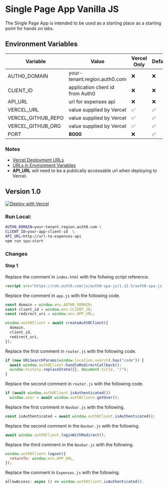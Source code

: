 # Single Page App Vanilla JS

The Single Page App is intended to be used as a starting place as a starting point for hands on labs.

## Environment Variables

| Variable           | Value                            | Vercel Only | Default |
| ------------------ | -------------------------------- | ----------- | ------- |
| AUTH0_DOMAIN       | your-tenant.region.auth0.com     | ❌          | ❌      |
| CLIENT_ID          | application client id from Auth0 | ❌          | ❌      |
| API_URL            | url for expenses api             | ❌          | ❌      |
| VERCEL_URL         | value supplied by Vercel         | ✅          | ✅      |
| VERCEL_GITHUB_REPO | value supplied by Vercel         | ✅          | ✅      |
| VERCEL_GITHUB_ORG  | value supplied by Vercel         | ✅          | ✅      |
| PORT               | **8000**                         | ❌          | ✅      |

### Notes

- [Vercel Deployment URLs](#vercel-deployment-urls)
- [URLs in Environment Variables](#vercel-environment-variable-urls)
- **API_URL** will need to be a publically accessable url when deploying to Vercel.

## Version 1.0

[![Deploy with Vercel](https://vercel.com/button)](https://vercel.com/new/git/external?repository-url=https%3A%2F%2Fgithub.com%2Fauth0%2Fauth0-product-education-labs%2Ftree%2Fmaster%2Fapps%2Fsingle-page-app-vanillajs%2Fv1.0&env=AUTH0_DOMAIN,CLIENT_ID,API_URL,VERCEL_URL,VERCEL_GITHUB_REPO,VERCEL_GITHUB_ORG&project-name=single-page-app&repository-name=single-page-app)

### Run Local:

```bash
AUTH0_DOMAIN=your-tenant.region.auth0.com \
CLIENT_ID=your-app-client-id  \
API_URL=http://url-to-expenses-api
npm run spa:start
```

### Changes

#### Step 1

Replace the comment in `index.html` with the follwing script reference.

```html
<script src="https://cdn.auth0.com/js/auth0-spa-js/1.13.5/auth0-spa-js.production.js"></script>
```

Replace the comment in `app.js` with the following code.

```javascript
const domain = window.env.AUTH0_DOMAIN;
const client_id = window.env.CLIENT_ID;
const redirect_uri = window.env.APP_URL;

window.auth0Client = await createAuth0Client({
  domain,
  client_id,
  redirect_uri,
});
```

Replace the first comment in `router.js` with the following code.

```javascript
if (new URLSearchParams(window.location.search).has("code")) {
  await window.auth0Client.handleRedirectCallback();
  window.history.replaceState({}, document.title, "/");
}
```

Replace the second comment in `router.js` with the following code.

```javascript
if (await window.auth0Client.isAuthenticated())
  window.user = await window.auth0Client.getUser();
```

Replace the first comment in `Navbar.js` with the following.

```javascript
const isAuthenticated = await window.auth0Client.isAuthenticated();
```

Replace the second comment in the `Navbar.js` with the following.

```javascript
await window.auth0Client.loginWithRedirect();
```

Replace the third comment in the `Navbar.js` with the following.

```javascript
window.auth0Client.logout({
  returnTo: window.env.APP_URL,
});
```

Replace the comment in `Expenses.js` with the following.

```javascript
allowAccess: async () => window.auth0Client.isAuthenticated(),
```
